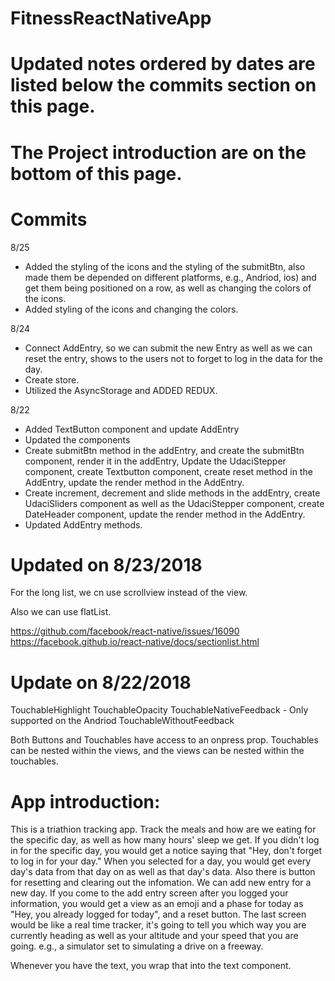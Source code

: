 # FitnessReactNativeApp

# Updated notes ordered by dates are listed below the commits section on this page.
# The Project introduction are on the bottom of this page.

# Commits

8/25
- Added the styling of the icons and the styling of the submitBtn, also made them be depended on different platforms, e.g., Andriod, ios) and get them being positioned on a row, as well as changing the colors of the icons.
- Added styling of the icons and changing the colors.


8/24
- Connect AddEntry, so we can submit the new Entry as well as we can reset the entry, shows to the users not to forget to log in the data for the day.
- Create store.
- Utilized the AsyncStorage and ADDED REDUX.

8/22
- Added TextButton component and update AddEntry
- Updated the components
- Create submitBtn method in the addEntry, and create the submitBtn component, render it in the addEntry, Update the UdaciStepper component, create Textbutton component, create reset method in the AddEntry, update the render method in the AddEntry.
- Create increment, decrement and slide methods in the addEntry, create UdaciSliders component as well as the UdaciStepper component, create DateHeader component, update the render method in the AddEntry.
- Updated AddEntry methods.

# Updated on 8/23/2018

For the long list, we cn use scrollview instead of the view.

Also we can use flatList.

  https://github.com/facebook/react-native/issues/16090
  https://facebook.github.io/react-native/docs/sectionlist.html
  
# Update on 8/22/2018

TouchableHighlight
TouchableOpacity
TouchableNativeFeedback - Only supported on the Andriod
TouchableWithoutFeedback

Both Buttons and Touchables have access to an onpress prop.
Touchables can be nested within the views, and the views can be nested within the touchables.
# App introduction:
This is a triathion tracking app.
Track the meals and how are we eating for the specific day, as well as how many hours' sleep we get.
If you didn't log in for the specific day, you would get a notice saying that "Hey, don't forget to log in for your day."
When you selected for a day, you would get every day's data from that day on as well as that day's data.
Also there is button for resetting and clearing out the infomation.
We can add new entry for a new day.
If you come to the add entry screen after you logged your information, you would get a view as an emoji and a phase for today as "Hey, you already logged for today", and a reset button.
The last screen would be like a real time tracker, it's going to tell you which way you are currently heading as well as your altitude and your speed that you are going. e.g., a simulator set to simulating a drive on a freeway.

Whenever you have the text, you wrap that into the text component.
